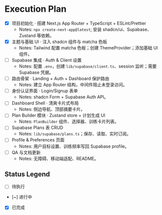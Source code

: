 # Execution Plan
- [x] 项目初始化 · 搭建 Next.js App Router + TypeScript + ESLint/Prettier  
    - Notes: `npx create-next-app@latest`; 安装 shadcn/ui、Supabase、Zustand 等依赖。
- [x] 主题与基础 UI · 注入 shadcn 组件与 matcha 色板  
    - Notes: Tailwind 配置 matcha 色板；创建 ThemeProvider；添加基础 UI 组件。
- [ ] Supabase 集成 · Auth & Client 设置  
    - Notes: 配置 `.env`，创建 `lib/supabase/client.ts`、session 监听；需要 Supabase 凭据。
- [ ] 路由骨架 · Landing + Auth + Dashboard 保护路由  
    - Notes: 建立 App Router 结构，中间件阻止未登录访问。
- [ ] 身份认证界面 · Login/Signup 表单  
    - Notes: shadcn Form + Supabase Auth API。
- [ ] Dashboard Shell · 清爽卡片式布局  
    - Notes: 侧边导航、顶部摘要卡片。
- [ ] Plan Builder 模块 · Zustand store + 计划生成 UI  
    - Notes: `PlanBuilder` 组件、选择器、训练卡片列表。
- [ ] Supabase Plans 表 CRUD  
    - Notes: `lib/supabase/plans.ts`；保存、读取、实时订阅。
- [ ] Profile & Preferences 页面  
    - Notes: 用户目标设置、训练频率写回 Supabase profile。
- [ ] QA 与文档更新  
    - Notes: 无障碍、移动端适配、README。

## Status Legend
- [ ] 待执行
- [~] 进行中
- [x] 已完成
